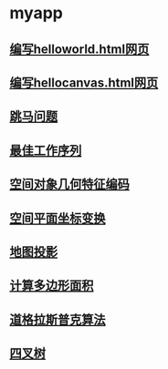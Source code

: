 # myapp
## [编写helloworld.html网页](https://legolee.github.io/myapp/helloworld.html)
## [编写hellocanvas.html网页](https://legolee.github.io/myapp/hellocanvas.html)
## [跳马问题](https://legolee.github.io/myapp/tiaoma.html)
## [最佳工作序列](https://legolee.github.io/myapp/workvalue.html)
## [空间对象几何特征编码](https://legolee.github.io/myapp/public/drawname.html)
## [空间平面坐标变换](https://legolee.github.io/myapp/public/drawname.html)
## [地图投影](https://legolee.github.io/myapp/public/地图投影.html)
## [计算多边形面积](https://legolee.github.io/myapp/public/计算多边形面积.html)
## [道格拉斯普克算法](https://legolee.github.io/myapp/public/道格拉斯普克算法.html)
## [四叉树](https://legolee.github.io/myapp/public/四叉树.html)
